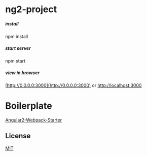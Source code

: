 # ng2-project

##### install
npm install

##### start server
npm start

##### view in browser
[http://0.0.0.0:3000](http://0.0.0.0:3000) or [http://localhost:3000](http://localhost:3000)

# Boilerplate
[Angular2-Webpack-Starter](https://github.com/AngularClass/angular2-webpack-starter)

## License
[MIT](/LICENSE)
